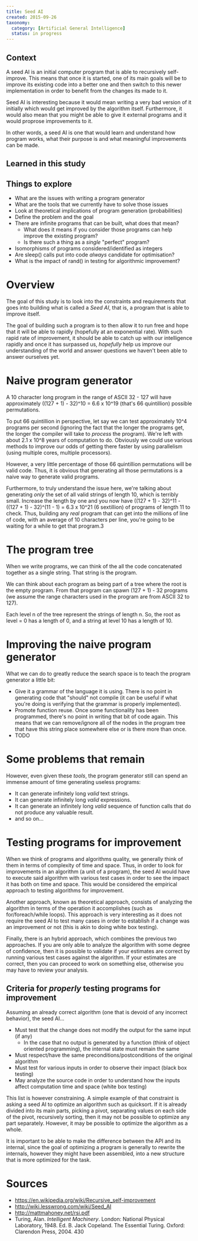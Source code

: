```yaml
---
title: Seed AI
created: 2015-09-26
taxonomy:
  category: [Artificial General Intelligence]
  status: in progress
---
```


## Context

A seed AI is an initial computer program that is able to recursively self-improve. This means that once it is started, one of its main goals will be to improve its existing code into a better one and then switch to this newer implementation in order to benefit from the changes its made to it.

Seed AI is interesting because it would mean writing a very bad version of it initially which would get improved by the algorithm itself. Furthermore, it would also mean that you might be able to give it external programs and it would proprose improvements to it.

In other words, a seed AI is one that would learn and understand how program works, what their purpose is and what meaningful improvements can be made.

## Learned in this study

## Things to explore

* What are the issues with writing a program generator
* What are the tools that we currently have to solve those issues
* Look at theoretical implications of program generation (probabilities)
* Define the problem and the goal
* There are infinite programs that can be built, what does that mean?
    * What does it means if you consider those programs can help improve the existing program?
    * Is there such a thing as a *single* "perfect" program?
* Isomorphisms of programs considered/identified as integers
* Are sleep() calls put into code *always* candidate for optimisation?
* What is the impact of rand() in testing for algorithmic improvement?

# Overview

The goal of this study is to look into the constraints and requirements that goes into building what is called a *Seed AI*, that is, a program that is able to improve itself.

The goal of building such a program is to then allow it to run free and hope that it will be able to rapidly (hopefully at an exponential rate). With such rapid rate of improvement, it should be able to catch up with our intelligence rapidly and once it has surpassed us, *hopefully* help us improve our understanding of the world and answer questions we haven't been able to answer ourselves yet.

# Naive program generator

A 10 character long program in the range of ASCII 32 - 127 will have approximately ((127 + 1) - 32)^10 = 6.6 x 10^19 (that's 66 quintillion) possible permutations.

To put 66 quintillion in perspective, let say we can test approximately 10^4 programs per second (ignoring the fact that the longer the programs get, the longer the compiler will take to *process* the program). We're left with about 2.1 x 10^8 years of computation to do. Obviously we could use various methods to improve our odds of getting there faster by using parallelism (using multiple cores, multiple processors).

However, a very little percentage of those 66 quintillion permutations will be valid code. Thus, it is obvious that generating all those permutations is a naive way to generate valid programs.

Furthermore, to truly understand the issue here, we're talking about generating *only* the set of all valid strings of length 10, which is terribly small. Increase the length by one and you now have ((127 + 1) - 32)^11 - ((127 + 1) - 32)^(11 - 1) = 6.3 x 10^21 (6 sextillion) of programs of length 11 to check. Thus, building any *real* program that can get into the millions of line of code, with an average of 10 characters per line, you're going to be waiting for a while to get that program.3

# The program tree

When we write programs, we can think of the all the code concatenated together as a single string. That string is the program.

We can think about each program as being part of a tree where the root is the empty program. From that program can spawn (127 + 1) - 32 programs (we assume the range characters used in the program are from ASCII 32 to 127).

Each level n of the tree represent the strings of length n. So, the root as level = 0 has a length of 0, and a string at level 10 has a length of 10.

# Improving the naive program generator

What we can do to greatly reduce the search space is to teach the program generator a little bit:

* Give it a grammar of the language it is using. There is no point in generating code that "should" not compile (it can be useful if what you're doing is verifying that the grammar is properly implemented).
* Promote function reuse. Once some functionality has been programmed, there's no point in writing that bit of code again. This means that we can remove/ignore all of the nodes in the program tree that have this string place somewhere else or is there more than once.
* TODO

# Some problems that remain

However, even given these *tools*, the program generator still can spend an immense amount of time generating useless programs:

* It can generate infinitely long *valid* text strings.
* It can generate infinitely long *valid* expressions.
* It can generate an infinitely long *valid* sequence of function calls that do not produce any valuable result.
* and so on...

# Testing programs for improvement

When we think of programs and algorithms quality, we generally think of them in terms of complexity of time and space. Thus, in order to look for improvements in an algorithm (a unit of a program), the seed AI would have to execute said algorithm with various test cases in order to see the impact it has both on time and space. This would be considered the empirical approach to testing algorithms for improvement.

Another approach, known as theoretical approach, consists of analyzing the algorithm in terms of the operation it accomplishes (such as for/foreach/while loops). This approach is very interesting as it does not require the seed AI to test many cases in order to establish if a change was an improvement or not (this is akin to doing white box testing).

Finally, there is an hybrid approach, which combines the previous two approaches. If you are only able to analyze the algorithm with some degree of confidence, then it is possible to validate if your estimates are correct by running various test cases against the algorithm. If your estimates are correct, then you can proceed to work on something else, otherwise you may have to review your analysis.

## Criteria for *properly* testing programs for improvement

Assuming an already correct algorithm (one that is devoid of any incorrect behavior), the seed AI...

* Must test that the change does not modify the output for the same input (if any)
	* In the case that no output is generated by a function (think of object oriented programming), the internal state must remain the same
* Must respect/have the same preconditions/postconditions of the original algorithm
* Must test for various inputs in order to observe their impact (black box testing)
* May analyze the source code in order to understand how the inputs affect computation time and space (white box testing)

This list is however constraining. A simple example of that constraint is asking a seed AI to optimize an algorithm such as quicksort. If it is already divided into its main parts, picking a pivot, separating values on each side of the pivot, recursively sorting, then it may not be possible to optimize any part separately. However, it may be possible to optimize the algorithm as a whole.

It is important to be able to make the difference between the API and its internal, since the goal of optimizing a program is generally to rewrite the internals, however they might have been assembled, into a new structure that is more optimized for the task.

# Sources

* https://en.wikipedia.org/wiki/Recursive_self-improvement
* http://wiki.lesswrong.com/wiki/Seed_AI
* http://mattmahoney.net/rsi.pdf
* Turing, Alan. *Intelligent Machinery*. London: National Physical Laboratory, 1948. Ed. B. Jack Copeland. The Essential Turing. Oxford: Clarendon Press, 2004. 430
